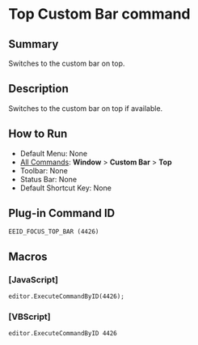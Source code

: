 # Top Custom Bar command

## Summary

Switches to the custom bar on top.

## Description

Switches to the custom bar on top if available.

## How to Run

- Default Menu: None
- [All Commands](../tools/all_commands): **Window**
\> **Custom Bar** \> **Top**
- Toolbar: None
- Status Bar: None
- Default Shortcut Key: None

## Plug-in Command ID

```
EEID_FOCUS_TOP_BAR (4426)```

## Macros

### \[JavaScript\]

```
editor.ExecuteCommandByID(4426);
```

### \[VBScript\]

```
editor.ExecuteCommandByID 4426
```
